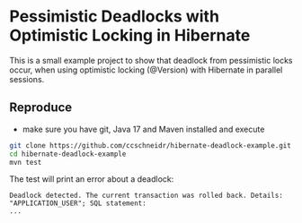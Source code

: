 # Pessimistic Deadlocks with Optimistic Locking in Hibernate
This is a small example project to show that deadlock from pessimistic locks occur, when using optimistic locking (@Version) with Hibernate in parallel sessions.

## Reproduce
- make sure you have git, Java 17 and Maven installed and execute

```bash
git clone https://github.com/ccschneidr/hibernate-deadlock-example.git
cd hibernate-deadlock-example
mvn test
```
The test will print an error about a deadlock:

```
Deadlock detected. The current transaction was rolled back. Details: "APPLICATION_USER"; SQL statement:
...
```
